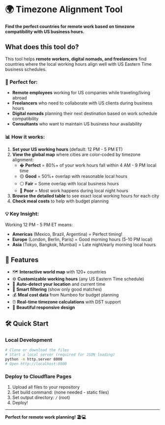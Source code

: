 # 🌍 Timezone Alignment Tool

**Find the perfect countries for remote work based on timezone compatibility with US business hours.**

## What does this tool do?

This tool helps **remote workers, digital nomads, and freelancers** find countries where the local working hours align well with US Eastern Time business schedules.

### 🎯 **Perfect for:**
- **Remote employees** working for US companies while traveling/living abroad
- **Freelancers** who need to collaborate with US clients during business hours
- **Digital nomads** planning their next destination based on work schedule compatibility
- **Consultants** who want to maintain US business hour availability

### 📊 **How it works:**
1. **Set your US working hours** (default: 12 PM - 5 PM ET)
2. **View the global map** where cities are color-coded by timezone alignment:
   - � **Perfect** = 80%+ of your work hours fall within 4 AM - 9 PM local time
   - 🟡 **Good** = 50%+ overlap with reasonable local hours
   - ⚪ **Fair** = Some overlap with local business hours
   - 🔴 **Poor** = Most work happens during local night hours
3. **Browse the detailed table** to see exact local working hours for each city
4. **Check meal costs** to help with budget planning

### 💡 **Key Insight:**
Working 12 PM - 5 PM ET means:
- **Americas** (Mexico, Brazil, Argentina) = Perfect timing!
- **Europe** (London, Berlin, Paris) = Good morning hours (5-10 PM local)
- **Asia** (Tokyo, Bangkok, Mumbai) = Late night/early morning local hours

## 🚀 Features

- 🗺️ **Interactive world map** with 120+ countries
- ⚙️ **Customizable working hours** (any US Eastern Time schedule)
- 📍 **Auto-detect your location** and current time
- 🎯 **Smart filtering** (show only good matches)
- 💰 **Meal cost data** from Numbeo for budget planning
- ⏰ **Real-time timezone calculations** with DST support
- 📱 **Beautiful responsive design**

## 🛠️ Quick Start

### Local Development
```bash
# Clone or download the files
# Start a local server (required for JSON loading)
python -m http.server 8000
# Open http://localhost:8000
```

### Deploy to Cloudflare Pages
1. Upload all files to your repository
2. Set build command: (none needed - static files)
3. Set output directory: `/` (root)
4. Deploy!

---

**Perfect for remote work planning! 🏖️💻**